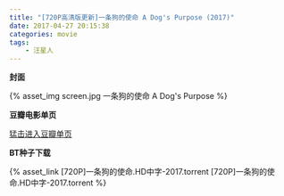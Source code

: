 ```yaml
---
title: "[720P高清版更新]一条狗的使命 A Dog's Purpose (2017)"
date: 2017-04-27 20:15:38
categories: movie
tags: 
	- 汪星人
---
```


**封面**

{% asset_img screen.jpg 一条狗的使命 A Dog's Purpose %}

**豆瓣电影单页**

[猛击进入豆瓣单页](https://movie.douban.com/subject/6873143/)

**BT种子下载**

{% asset_link [720P]一条狗的使命.HD中字-2017.torrent [720P]一条狗的使命.HD中字-2017.torrent %}
